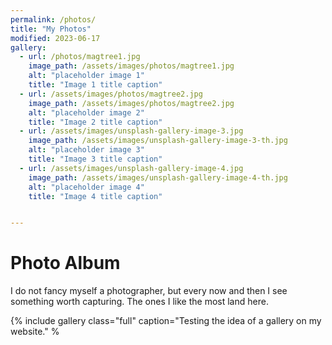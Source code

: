 ```yaml
---
permalink: /photos/
title: "My Photos"
modified: 2023-06-17
gallery:
  - url: /photos/magtree1.jpg
    image_path: /assets/images/photos/magtree1.jpg
    alt: "placeholder image 1"
    title: "Image 1 title caption"
  - url: /assets/images/photos/magtree2.jpg
    image_path: /assets/images/photos/magtree2.jpg
    alt: "placeholder image 2"
    title: "Image 2 title caption"
  - url: /assets/images/unsplash-gallery-image-3.jpg
    image_path: /assets/images/unsplash-gallery-image-3-th.jpg
    alt: "placeholder image 3"
    title: "Image 3 title caption"
  - url: /assets/images/unsplash-gallery-image-4.jpg
    image_path: /assets/images/unsplash-gallery-image-4-th.jpg
    alt: "placeholder image 4"
    title: "Image 4 title caption"


---
```


# Photo Album
I do not fancy myself a photographer, but every now and then I see something worth capturing. The ones I like the most land here.

{% include gallery class="full" caption="Testing the idea of a gallery on my website." %